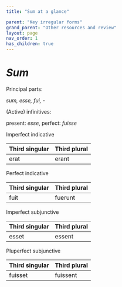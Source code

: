 ```yaml
---
title: "Sum at a glance"

parent: "Key irregular forms"
grand_parent: "Other resources and review"
layout: page
nav_order: 1
has_children: true
---
```


# *Sum*

Principal parts:

*sum, esse, fui, -*

(Active) infinitives:

present: *esse*, perfect: *fuisse*



Imperfect indicative

| Third singular | Third plural |
| --- | --- |
| erat | erant |

Perfect indicative

| Third singular | Third plural |
| --- | --- |
| fuit | fuerunt |


Imperfect subjunctive

| Third singular | Third plural |
| --- | --- |
| esset | essent |


Pluperfect subjunctive

| Third singular | Third plural |
| --- | --- |
| fuisset | fuissent |